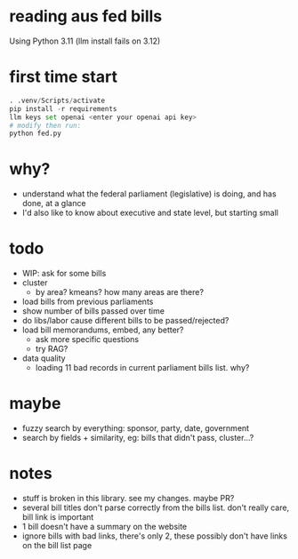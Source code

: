 # reading aus fed bills

Using Python 3.11 (llm install fails on 3.12)

# first time start
```py
. .venv/Scripts/activate
pip install -r requirements
llm keys set openai <enter your openai api key>
# modify then run:
python fed.py
```

# why?
- understand what the federal parliament (legislative) is doing, and has done, at a glance
- I'd also like to know about executive and state level, but starting small

# todo
- WIP: ask for some bills
- cluster
    - by area? kmeans? how many areas are there?
- load bills from previous parliaments
- show number of bills passed over time
- do libs/labor cause different bills to be passed/rejected?
- load bill memorandums, embed, any better?
    - ask more specific questions
    - try RAG?
- data quality
    - loading 11 bad records in current parliament bills list. why?

# maybe
- fuzzy search by everything: sponsor, party, date, government
- search by fields + similarity, eg: bills that didn't pass, cluster...?

# notes
- stuff is broken in this library. see my changes. maybe PR?
- several bill titles don't parse correctly from the bills list. don't really
  care, bill link is important
- 1 bill doesn't have a summary on the website
- ignore bills with bad links, there's only 2, these possibly don't have links
  on the bill list page
